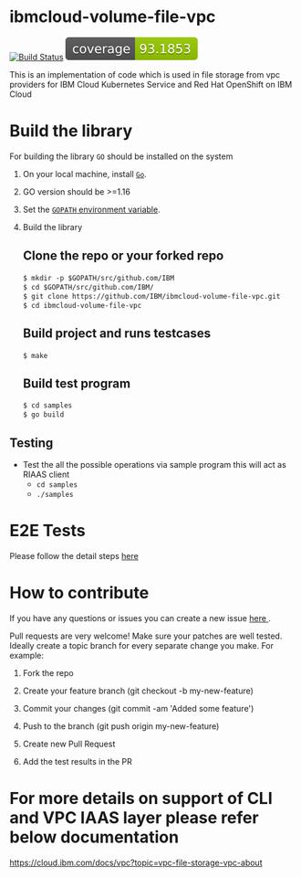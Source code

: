 # ibmcloud-volume-file-vpc

[![Build Status](https://api.travis-ci.com/IBM/ibmcloud-volume-file-vpc.svg?branch=master)](https://travis-ci.com/IBM/ibmcloud-volume-file-vpc)
[![Coverage](https://github.com/IBM/ibmcloud-volume-file-vpc/blob/gh-pages/coverage/master/badge.svg)](https://github.com/IBM/ibmcloud-volume-file-vpc/tree/gh-pages/coverage/master/cover.html)


This is an implementation of code which is used in file storage from vpc providers for IBM Cloud Kubernetes Service and Red Hat OpenShift on IBM Cloud

# Build the library

For building the library `GO` should be installed on the system

1. On your local machine, install [`Go`](https://golang.org/doc/install).
2. GO version should be >=1.16
3. Set the [`GOPATH` environment variable](https://github.com/golang/go/wiki/SettingGOPATH).
4. Build the library

   ## Clone the repo or your forked repo

   ```
   $ mkdir -p $GOPATH/src/github.com/IBM
   $ cd $GOPATH/src/github.com/IBM/
   $ git clone https://github.com/IBM/ibmcloud-volume-file-vpc.git
   $ cd ibmcloud-volume-file-vpc
   ```
   ## Build project and runs testcases

   ```
   $ make

   ```
   ## Build test program

   ```
   $ cd samples
   $ go build

   ```

## Testing

- Test the all the possible operations via sample program this will act as RIAAS client
  - `cd samples`
  - `./samples`

# E2E Tests

Please follow the detail steps [ here ](https://github.com/IBM/ibmcloud-storage-volume-lib/blob/samdev/e2e-final/README.md)

# How to contribute

If you have any questions or issues you can create a new issue [ here ](https://github.com/IBM/ibmcloud-volume-file-vpc/issues/new).

Pull requests are very welcome! Make sure your patches are well tested. Ideally create a topic branch for every separate change you make. For example:

1. Fork the repo

2. Create your feature branch (git checkout -b my-new-feature)

3. Commit your changes (git commit -am 'Added some feature')

4. Push to the branch (git push origin my-new-feature)

5. Create new Pull Request

6. Add the test results in the PR


# For more details on support of CLI and VPC IAAS layer please refer below documentation
https://cloud.ibm.com/docs/vpc?topic=vpc-file-storage-vpc-about